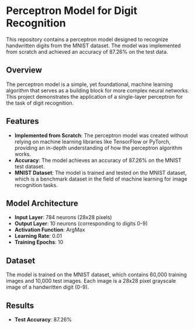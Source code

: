 # Perceptron Model for Digit Recognition

This repository contains a perceptron model designed to recognize handwritten digits from the MNIST dataset. The model was implemented from scratch and achieved an accuracy of 87.26% on the test data.

## Overview

The perceptron model is a simple, yet foundational, machine learning algorithm that serves as a building block for more complex neural networks. This project demonstrates the application of a single-layer perceptron for the task of digit recognition.

## Features

- **Implemented from Scratch**: The perceptron model was created without relying on machine learning libraries like TensorFlow or PyTorch, providing an in-depth understanding of how the perceptron algorithm works.
- **Accuracy**: The model achieves an accuracy of 87.26% on the MNIST test dataset.
- **MNIST Dataset**: The model is trained and tested on the MNIST dataset, which is a benchmark dataset in the field of machine learning for image recognition tasks.

## Model Architecture

- **Input Layer**: 784 neurons (28x28 pixels)
- **Output Layer**: 10 neurons (corresponding to digits 0-9)
- **Activation Function**: ArgMax
- **Learning Rate**: 0.01
- **Training Epochs**: 10

## Dataset

The model is trained on the MNIST dataset, which contains 60,000 training images and 10,000 test images. Each image is a 28x28 pixel grayscale image of a handwritten digit (0-9).

## Results


- **Test Accuracy**: 87.26%


